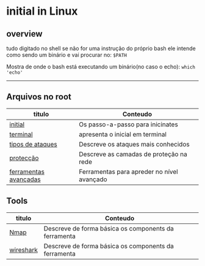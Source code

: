 # initial in Linux

## overview

tudo digitado no shell se não for uma instrução do próprio bash ele intende como sendo um binário e vai procurar no: `$PATH`

Mostra de onde o bash está executando um binário(no caso o echo): `which 'echo'`

---

## Arquivos no root

| titulo                                      |             Conteudo                                   |
| ------------------------------------------------------- | ------------------------------------------ |
| [initial](https://github.com/Unuc-linear)               | Os passo-a-passo para inicinates           |
| [terminal](https://github.com/eliasallex/Unic-linear/blob/master/terminal.md)              | apresenta o inicial em terminal            |
| [tipos de ataques](https://github.com/eliasallex/Unic-linear/blob/master/type_of_attacks.md)      | Descreve os ataques mais conhecidos        |
| [protecção](https://github.com/Unuc-linear)             | Descreve as camadas de proteção na rede    |
| [ferramentas avançadas](https://github.com/Unuc-linear) | Ferramentas para apreder no nível avançado |

## Tools

| titulo                          | Conteudo                                             |
| ------------------------------- | ---------------------------------------------------- |
| [Nmap](https://github.com)      | Descreve de forma básica os components da ferramenta |
| [wireshark](https://github.com) | Descreve de forma básica os components da ferramenta |
